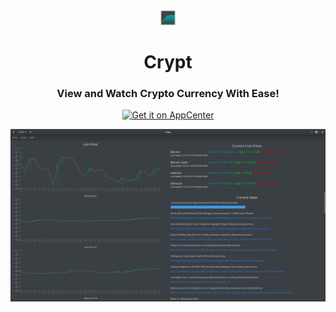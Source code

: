 <div align="center">
    <img width="24" height="24" src="icon.svg" alt="Icon">
  <h1 align="center">Crypt</h1>
  <h3 align="center">View and Watch Crypto Currency With Ease!</h3>
  
  <a href="https://appcenter.elementary.io/com.github.dcharles525.crypt">
    <img src="https://appcenter.elementary.io/badge.svg?new" alt="Get it on AppCenter" />
  </a>
</div>

![Crypt Screenshot](https://raw.githubusercontent.com/dcharles525/crypt/master/data/screenshot.png "Crypt")
